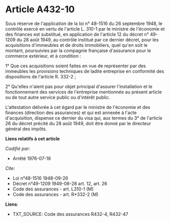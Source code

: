 # Article A432-10

Sous réserve de l'application de la loi n° 48-1516 du 26 septembre 1948, le contrôle exercé en vertu de l'article L. 310-1
par le ministre de l'économie et des finances est substitué, en application de l'article 12 du décret n° 49-1209 du 28 août
1949, au contrôle institué par ce dernier décret, pour les acquisitions d'immeubles et de droits immobiliers, quel qu'en soit
le montant, poursuivies par la compagnie française d'assurance pour le commerce extérieur, et à condition :

1° Que ces acquisitions soient faites en vue de représenter par des immeubles les provisions techniques de ladite entreprise
en conformité des dispositions de l'article R. 332-2 ;

2° Qu'elles n'aient pas pour objet principal d'assurer l'installation et le fonctionnement des services de l'entreprise
mentionnée au présent article ou de tout autre service public ou d'intérêt public.

L'attestation délivrée à cet égard par le ministre de l'économie et des finances (direction des assurances) et qui est
annexée à l'acte d'acquisition, dispense ce dernier du visa qui, aux termes du 3° de l'article 26 du décret précité du 28
août 1949, doit être donné par le directeur général des impôts.

**Liens relatifs à cet article**

_Codifié par_:

  - Arrêté 1976-07-16

_Cite_:

  - Loi n°48-1516 1948-09-26
  - Décret n°49-1209 1949-08-28 art. 12, art. 26
  - Code des assurances - art. L310-1 (M)
  - Code des assurances - art. R*332-2 (M)

**Liens**:

  - TXT_SOURCE: Code des assurances R432-4, R432-47
